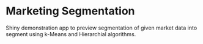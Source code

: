 # Marketing Segmentation

Shiny demonstration app to preview segmentation of given market data into segment using k-Means and Hierarchial algorithms.
